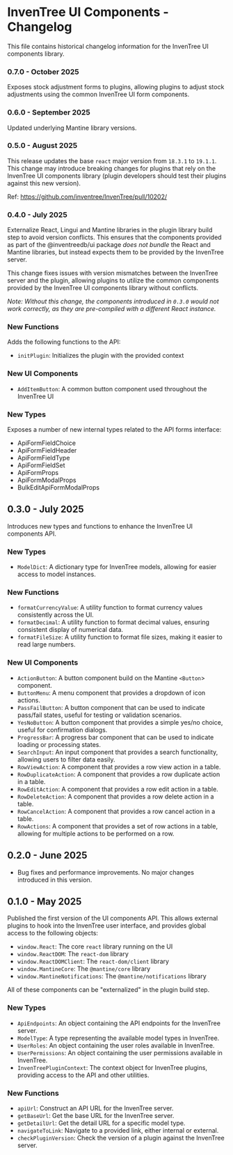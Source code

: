 # InvenTree UI Components - Changelog

This file contains historical changelog information for the InvenTree UI components library.

### 0.7.0 - October 2025

Exposes stock adjustment forms to plugins, allowing plugins to adjust stock adjustments using the common InvenTree UI form components.

### 0.6.0 - September 2025

Updated underlying Mantine library versions.

### 0.5.0 - August 2025

This release updates the base `react` major version from `18.3.1` to `19.1.1`. This change may introduce breaking changes for plugins that rely on the InvenTree UI components library (plugin developers should test their plugins against this new version).

Ref: https://github.com/inventree/InvenTree/pull/10202/

### 0.4.0 - July 2025

Externalize React, Lingui and Mantine libraries in the plugin library build step to avoid version conflicts. This ensures that the components provided as part of the @inventreedb/ui package *does not bundle* the React and Mantine libraries, but instead expects them to be provided by the InvenTree server.

This change fixes issues with version mismatches between the InvenTree server and the plugin, allowing plugins to utilize the common components provided by the InvenTree UI components library without conflicts.

*Note: Without this change, the components introduced in `0.3.0` would not work correctly, as they are pre-compiled with a different React instance.*

### New Functions

Adds the following functions to the API:

- `initPlugin`: Initializes the plugin with the provided context

### New UI Components

- `AddItemButton`: A common button component used throughout the InvenTree UI

### New Types

Exposes a number of new internal types related to the API forms interface:

- ApiFormFieldChoice
- ApiFormFieldHeader
- ApiFormFieldType
- ApiFormFieldSet
- ApiFormProps
- ApiFormModalProps
- BulkEditApiFormModalProps


## 0.3.0 - July 2025

Introduces new types and functions to enhance the InvenTree UI components API.

### New Types

- `ModelDict`: A dictionary type for InvenTree models, allowing for easier access to model instances.

### New Functions

- `formatCurrencyValue`: A utility function to format currency values consistently across the UI.
- `formatDecimal`: A utility function to format decimal values, ensuring consistent display of numerical data.
- `formatFileSize`: A utility function to format file sizes, making it easier to read large numbers.

### New UI Components

- `ActionButton`: A button component build on the Mantine `<Button`> component.
- `ButtonMenu`: A menu component that provides a dropdown of icon actions.
- `PassFailButton`: A button component that can be used to indicate pass/fail states, useful for testing or validation scenarios.
- `YesNoButton`: A button component that provides a simple yes/no choice, useful for confirmation dialogs.
- `ProgressBar`: A progress bar component that can be used to indicate loading or processing states.
- `SearchInput`: An input component that provides a search functionality, allowing users to filter data easily.
- `RowViewAction`: A component that provides a row view action in a table.
- `RowDuplicateAction`: A component that provides a row duplicate action in a table.
- `RowEditAction`: A component that provides a row edit action in a table.
- `RowDeleteAction`: A component that provides a row delete action in a table.
- `RowCancelAction`: A component that provides a row cancel action in a table.
- `RowActions`: A component that provides a set of row actions in a table, allowing for multiple actions to be performed on a row.


## 0.2.0 - June 2025

- Bug fixes and performance improvements. No major changes introduced in this version.

## 0.1.0 - May 2025

Published the first version of the UI components API. This allows external plugins to hook into the InvenTree user interface, and provides global access to the following objects:

- `window.React`: The core `react` library running on the UI
- `window.ReactDOM`: The `react-dom` library
- `window.ReactDOMClient`: The `react-dom/client` library
- `window.MantineCore`: The `@mantine/core` library
- `window.MantineNotifications`: The `@mantine/notifications` library

All of these components can be "externalized" in the plugin build step.

### New Types

- `ApiEndpoints`: An object containing the API endpoints for the InvenTree server.
- `ModelType`: A type representing the available model types in InvenTree.
- `UserRoles`: An object containing the user roles available in InvenTree.
- `UserPermissions`: An object containing the user permissions available in InvenTree.
- `InvenTreePluginContext`: The context object for InvenTree plugins, providing access to the API and other utilities.

### New Functions

- `apiUrl`: Construct an API URL for the InvenTree server.
- `getBaseUrl`: Get the base URL for the InvenTree server.
- `getDetailUrl`: Get the detail URL for a specific model type.
- `navigateToLink`: Navigate to a provided link, either internal or external.
- `checkPluginVersion`: Check the version of a plugin against the InvenTree server.
